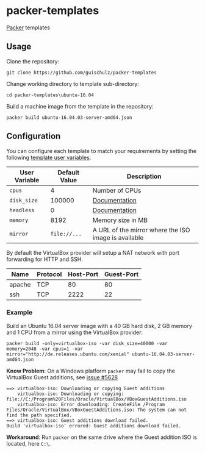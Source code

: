 packer-templates
================

[Packer](https://www.packer.io/) templates

Usage
-----

Clone the repository:

    git clone https://github.com/guischulz/packer-templates

Change working directory to template sub-directory:

    cd packer-templates\ubuntu-16.04

Build a machine image from the template in the repository:

    packer build ubuntu-16.04.03-server-amd64.json


Configuration
-------------

You can configure each template to match your requirements by setting the following [template user variables](https://packer.io/docs/templates/user-variables.html).

 User Variable       | Default Value | Description
---------------------|---------------|-------------------------------------------------------------------------------
 `cpus`              | 4             | Number of CPUs
 `disk_size`         | 100000        | [Documentation](https://packer.io/docs/builders/virtualbox-iso.html#disk_size)
 `headless`          | 0             | [Documentation](https://packer.io/docs/builders/virtualbox-iso.html#headless)
 `memory`            | 8192          | Memory size in MB
 `mirror`            | `file://...`  | A URL of the mirror where the ISO image is available

By default the VirtualBox provider will setup a NAT network with port forwarding for HTTP and SSH.

Name   | Protocol | Host-Port | Guest-Port
-------|----------|-----------|-----------
apache | TCP      | 80        | 80
ssh    | TCP      | 2222      | 22

### Example

Build an Ubuntu 16.04 server image with a 40 GB hard disk, 2 GB memory and 1 CPU from a mirror using the VirtualBox provider:

    packer build -only=virtualbox-iso -var disk_size=40000 -var memory=2048 -var cpus=1 -var mirror="http://de.releases.ubuntu.com/xenial" ubuntu-16.04.03-server-amd64.json

**Know Problem**: On a Windows platform `packer` may fail to copy the VirtualBox Guest additions, see [issue \#5628](https://github.com/hashicorp/packer/issues/5628)
```
==> virtualbox-iso: Downloading or copying Guest additions
    virtualbox-iso: Downloading or copying: file://C:/Program%20Files/Oracle/VirtualBox/VBoxGuestAdditions.iso
    virtualbox-iso: Error downloading: CreateFile /Program Files/Oracle/VirtualBox/VBoxGuestAdditions.iso: The system can not find the path specified.
==> virtualbox-iso: Guest additions download failed.
Build 'virtualbox-iso' errored: Guest additions download failed.
```

**Workaround**: Run `packer` on the same drive where the Guest addition ISO is located, here `C:\`.
